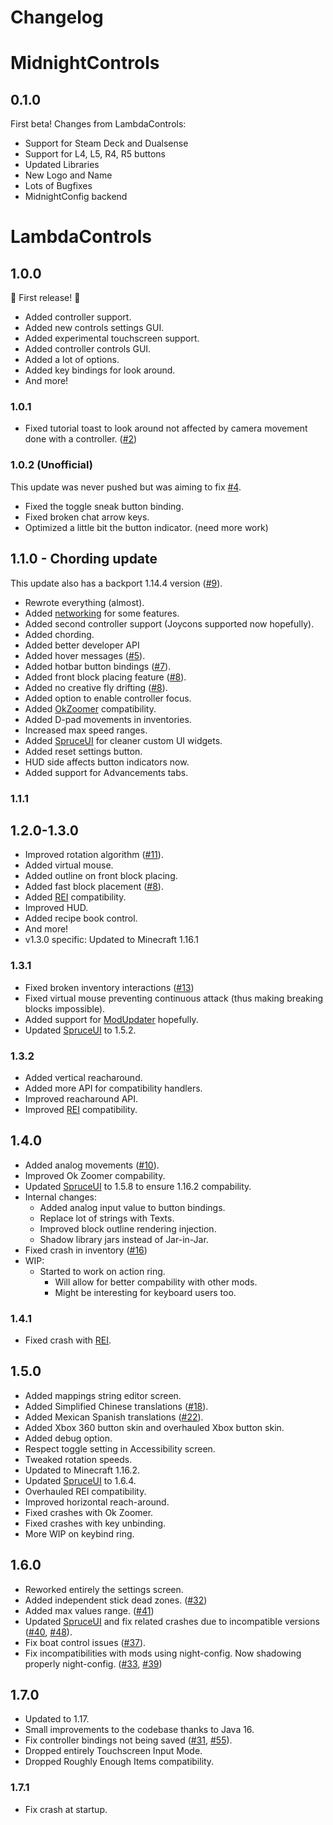 # Changelog

# MidnightControls

## 0.1.0
First beta!
Changes from LambdaControls:

- Support for Steam Deck and Dualsense
- Support for L4, L5, R4, R5 buttons
- Updated Libraries
- New Logo and Name
- Lots of Bugfixes
- MidnightConfig backend


# LambdaControls

## 1.0.0

:tada: First release! :tada: 

- Added controller support.
- Added new controls settings GUI.
- Added experimental touchscreen support.
- Added controller controls GUI.
- Added a lot of options.
- Added key bindings for look around.
- And more!

### 1.0.1

- Fixed tutorial toast to look around not affected by camera movement done with a controller. ([#2](https://github.com/LambdAurora/LambdaControls/issues/2))

### 1.0.2 (Unofficial)

This update was never pushed but was aiming to fix [#4](https://github.com/LambdAurora/LambdaControls/issues/4).

- Fixed the toggle sneak button binding.
- Fixed broken chat arrow keys.
- Optimized a little bit the button indicator. (need more work)

## 1.1.0 - Chording update

This update also has a backport 1.14.4 version ([#9](https://github.com/LambdAurora/LambdaControls/issues/9)).

- Rewrote everything (almost).
- Added [networking](https://github.com/LambdAurora/LambdaControls/wiki/LambdaControls-Networking) for some features.
- Added second controller support (Joycons supported now hopefully).
- Added chording.
- Added better developer API
- Added hover messages ([#5](https://github.com/LambdAurora/LambdaControls/issues/5)).
- Added hotbar button bindings ([#7](https://github.com/LambdAurora/LambdaControls/issues/7)).
- Added front block placing feature ([#8](https://github.com/LambdAurora/LambdaControls/issues/8)).
- Added no creative fly drifting ([#8](https://github.com/LambdAurora/LambdaControls/issues/8)).
- Added option to enable controller focus.
- Added [OkZoomer](https://github.com/joaoh1/OkZoomer) compatibility.
- Added D-pad movements in inventories.
- Increased max speed ranges.
- Added [SpruceUI](https://github.com/LambdAurora/SpruceUI) for cleaner custom UI widgets.
- Added reset settings button.
- HUD side affects button indicators now.
- Added support for Advancements tabs.

### 1.1.1

## 1.2.0-1.3.0

- Improved rotation algorithm ([#11](https://github.com/LambdAurora/LambdaControls/issues/11)).
- Added virtual mouse.
- Added outline on front block placing.
- Added fast block placement ([#8](https://github.com/LambdAurora/LambdaControls/issues/8)).
- Added [REI](https://www.curseforge.com/minecraft/mc-mods/roughly-enough-items) compatibility.
- Improved HUD.
- Added recipe book control.
- And more!
- v1.3.0 specific: Updated to Minecraft 1.16.1

### 1.3.1

- Fixed broken inventory interactions ([#13](https://github.com/LambdAurora/LambdaControls/issues/13))
- Fixed virtual mouse preventing continuous attack (thus making breaking blocks impossible).
- Added support for [ModUpdater](https://gitea.thebrokenrail.com/TheBrokenRail/ModUpdater) hopefully.
- Updated [SpruceUI](https://github.com/LambdAurora/SpruceUI) to 1.5.2.

### 1.3.2

- Added vertical reacharound.
- Added more API for compatibility handlers.
- Improved reacharound API.
- Improved [REI](https://www.curseforge.com/minecraft/mc-mods/roughly-enough-items) compatibility.

## 1.4.0

 - Added analog movements ([#10](https://github.com/LambdAurora/LambdaControls/issues/10)).
 - Improved Ok Zoomer compability.
 - Updated [SpruceUI](https://github.com/LambdAurora/SpruceUI) to 1.5.8 to ensure 1.16.2 compability.
 - Internal changes:
   - Added analog input value to button bindings.
   - Replace lot of strings with Texts.
   - Improved block outline rendering injection.
   - Shadow library jars instead of Jar-in-Jar.
 - Fixed crash in inventory ([#16](https://github.com/LambdAurora/LambdaControls/issues/16))
 - WIP:
   - Started to work on action ring.
     - Will allow for better compability with other mods.
     - Might be interesting for keyboard users too.

### 1.4.1

 - Fixed crash with [REI](https://www.curseforge.com/minecraft/mc-mods/roughly-enough-items).
 
## 1.5.0

 - Added mappings string editor screen.
 - Added Simplified Chinese translations ([#18](https://github.com/LambdAurora/LambdaControls/pull/18)).
 - Added Mexican Spanish translations ([#22](https://github.com/LambdAurora/LambdaControls/pull/22)).
 - Added Xbox 360 button skin and overhauled Xbox button skin.
 - Added debug option.
 - Respect toggle setting in Accessibility screen.
 - Tweaked rotation speeds.
 - Updated to Minecraft 1.16.2.
 - Updated [SpruceUI] to 1.6.4.
 - Overhauled REI compatibility.
 - Improved horizontal reach-around.
 - Fixed crashes with Ok Zoomer.
 - Fixed crashes with key unbinding.
 - More WIP on keybind ring.

## 1.6.0

- Reworked entirely the settings screen.
- Added independent stick dead zones. ([#32](https://github.com/LambdAurora/LambdaControls/issues/32))
- Added max values range. ([#41](https://github.com/LambdAurora/LambdaControls/issues/41))
- Updated [SpruceUI] and fix related crashes due to incompatible versions ([#40](https://github.com/LambdAurora/LambdaControls/issues/40), [#48](https://github.com/LambdAurora/LambdaControls/issues/48)).
- Fix boat control issues ([#37](https://github.com/LambdAurora/LambdaControls/issues/37)).
- Fix incompatibilities with mods using night-config. Now shadowing properly night-config. ([#33](https://github.com/LambdAurora/LambdaControls/issues/33), [#39](https://github.com/LambdAurora/LambdaControls/issues/39))

## 1.7.0

- Updated to 1.17.
- Small improvements to the codebase thanks to Java 16.
- Fix controller bindings not being saved ([#31](https://github.com/LambdAurora/LambdaControls/issues/31), [#55](https://github.com/LambdAurora/LambdaControls/issues/55)).
- Dropped entirely Touchscreen Input Mode.
- Dropped Roughly Enough Items compatibility.

### 1.7.1

- Fix crash at startup.

[SpruceUI]: https://github.com/LambdAurora/SpruceUI
